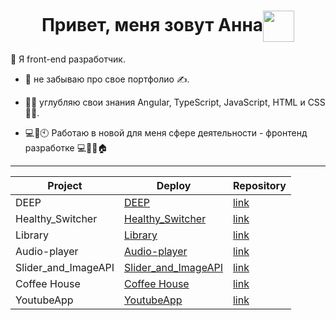 <h1 align="center">Привет, меня зовут Анна<img align="center" src="https://media.giphy.com/media/ehC4SqtNcEeLAiu66w/giphy.gif" width="50"/></h1>

:woman: Я front-end разработчик. 
       
- 🌱 не забываю про свое портфолио :writing_hand:.

- :woman_student: углубляю свои знания Angular, TypeScript, JavaScript, HTML и CSS :woman_technologist:.

- 💻📱🕙 Работаю в новой для меня сфере деятельности - фронтенд разработке 💻📱🧑🏠

---

| Project     | Deploy      | Repository  |
|-------------|-------------|-------------|
| DEEP     | [DEEP](https://golosova76.github.io/Deep/)    | [link](https://github.com/Golosova76/Deep)    |
| Healthy_Switcher     | [Healthy_Switcher](https://golosova76.github.io/Healthy_Switcher/home.html)    | [link](https://github.com/Golosova76/Healthy_Switcher)   |
|   Library   | [Library](https://golosova76.github.io/RS_School_Stage0/library/)     | [link](https://github.com/Golosova76/RS_School_Stage0) |
| Audio-player     | [Audio-player](https://golosova76.github.io/RS_School_Stage0/audio-player/)    | [link](https://github.com/Golosova76/RS_School_Stage0)     |
| Slider_and_ImageAPI     | [Slider_and_ImageAPI](https://golosova76.github.io/Slider_and_ImageAPI/docs/)    | [link](https://github.com/Golosova76/Slider_and_ImageAPI)     |
| Coffee House     | [Coffee House](https://golosova76.github.io/coffee-house/coffee-house/)     | [link](https://github.com/Golosova76/coffee-house)     |
| YoutubeApp     | [YoutubeApp](https://golosova76.github.io/YoutubeApp/youtube-client-app/)     | [link](https://github.com/Golosova76/YoutubeApp)     |


